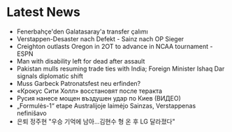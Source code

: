 # Latest News
-  Fenerbahçe'den Galatasaray'a transfer çalımı
-  Verstappen-Desaster nach Defekt - Sainz nach OP Sieger
-  Creighton outlasts Oregon in 2OT to advance in NCAA tournament - ESPN
-  Man with disability left for dead after assault
-  Pakistan mulls resuming trade ties with India; Foreign Minister Ishaq Dar signals diplomatic shift
-  Muss Garbeck Patronatsfest neu erfinden?
-  «Крокус Сити Холл» восстановят после теракта
-  Русия нанесе мощен въздушен удар по Киев (ВИДЕО)
-  „Formulės-1“ etape Australijoje laimėjo Sainzas, Verstappenas nefinišavo
-  은퇴 정주현 "우승 기억에 남아…김현수 형 온 후 LG 달라졌다"

